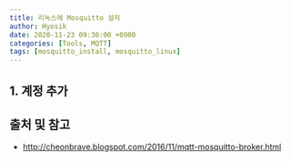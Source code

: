 ```yaml
---
title: 리눅스에 Mosquitto 설치
author: Hyosik
date: 2020-11-23 09:30:00 +0900
categories: [Tools, MQTT]
tags: [mosquitto_install, mosquitto_linux]
---
```


## 1. 계정 추가


## 출처 및 참고
* <http://cheonbrave.blogspot.com/2016/11/mqtt-mosquitto-broker.html>
